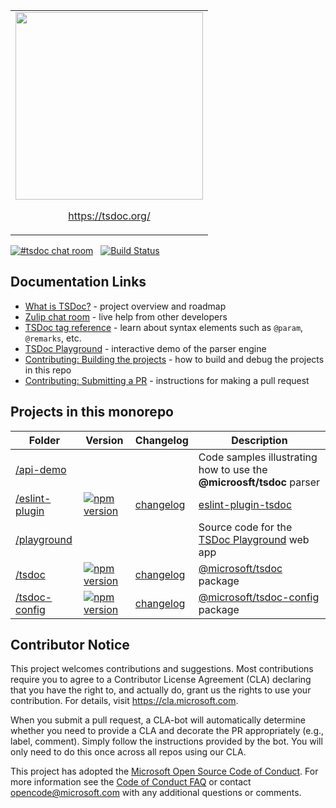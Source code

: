 <table><tr><td>
<a href="https://tsdoc.org"><img src="https://tsdoc.org/images/tsdoc-open.svg" width="300px" /></a>
<p align="center"><a href="https://tsdoc.org/">https://tsdoc.org/</a></p>
</td></tr></table>

[![#tsdoc chat room](https://img.shields.io/badge/zulip-join_chat-brightgreen.svg)](https://rushstack.zulipchat.com/#narrow/stream/266672-tsdoc) &nbsp; [![Build Status](https://dev.azure.com/RushStack/Gearbox%20GitHub%20Projects/_apis/build/status/tsdoc/TSDoc%20CI%20Build?branchName=master)](https://dev.azure.com/RushStack/Gearbox%20GitHub%20Projects/_build/latest?definitionId=5&branchName=master)


## Documentation Links

- [What is TSDoc?](https://tsdoc.org/) - project overview and roadmap
- [Zulip chat room](https://rushstack.zulipchat.com/#narrow/stream/266672-tsdoc) - live help from other developers
- [TSDoc tag reference](https://tsdoc.org/pages/tags/alpha/) - learn about syntax elements such as `@param`, `@remarks`, etc.
- [TSDoc Playground](https://tsdoc.org/play) - interactive demo of the parser engine
- [Contributing: Building the projects](https://tsdoc.org/pages/contributing/building/) - how to build and debug the projects in this repo
- [Contributing: Submitting a PR](https://tsdoc.org/pages/contributing/building/) - instructions for making a pull request


## Projects in this monorepo

| Folder | Version | Changelog | Description |
| ------ | ------- | --------- | ------- |
| [/api-demo](./api-demo/) |  |  | Code samples illustrating how to use the **@microosft/tsdoc** parser |
| [/eslint-plugin](./eslint-plugin/) | [![npm version](https://badge.fury.io/js/eslint-plugin-tdoc.svg)](https://badge.fury.io/js/eslint-plugin-tsdoc) | [changelog](./eslint-plugin/CHANGELOG.md) | [eslint-plugin-tsdoc](https://www.npmjs.com/package/eslint-plugin-tsdoc) |
| [/playground](./playground/) |  |  | Source code for the [TSDoc Playground](https://tsdoc.org/play) web app |
| [/tsdoc](./tsdoc/) | [![npm version](https://badge.fury.io/js/%40microsoft%2Ftsdoc.svg)](https://badge.fury.io/js/%40microsoft%2Ftsdoc) | [changelog](./tsdoc/CHANGELOG.md) | [@microsoft/tsdoc](https://www.npmjs.com/package/@microsoft/tsdoc) package |
| [/tsdoc-config](./tsdoc/) | [![npm version](https://badge.fury.io/js/%40microsoft%2Ftsdoc-config.svg)](https://badge.fury.io/js/%40microsoft%2Ftsdoc-config) | [changelog](./tsdoc-config/CHANGELOG.md) | [@microsoft/tsdoc-config](https://www.npmjs.com/package/@microsoft/tsdoc-config) package |


##  Contributor Notice

This project welcomes contributions and suggestions.  Most contributions require you to agree to a
Contributor License Agreement (CLA) declaring that you have the right to, and actually do, grant us
the rights to use your contribution. For details, visit https://cla.microsoft.com.

When you submit a pull request, a CLA-bot will automatically determine whether you need to provide
a CLA and decorate the PR appropriately (e.g., label, comment). Simply follow the instructions
provided by the bot. You will only need to do this once across all repos using our CLA.

This project has adopted the [Microsoft Open Source Code of Conduct](https://opensource.microsoft.com/codeofconduct/).
For more information see the [Code of Conduct FAQ](https://opensource.microsoft.com/codeofconduct/faq/) or
contact [opencode@microsoft.com](mailto:opencode@microsoft.com) with any additional questions or comments.
